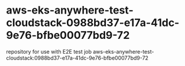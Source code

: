 # aws-eks-anywhere-test-cloudstack-0988bd37-e17a-41dc-9e76-bfbe00077bd9-72
repository for use with E2E test job aws-eks-anywhere-test-cloudstack:0988bd37-e17a-41dc-9e76-bfbe00077bd9-72
